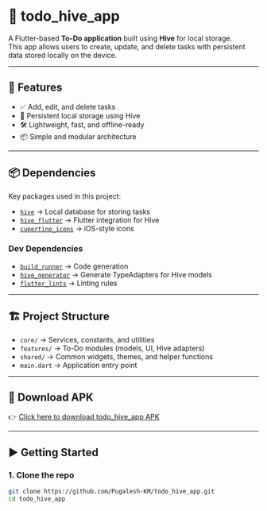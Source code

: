# 📝 todo_hive_app

A Flutter-based **To-Do application** built using **Hive** for local storage.  
This app allows users to create, update, and delete tasks with persistent data stored locally on the device.

---

## 🚀 Features

- ✅ Add, edit, and delete tasks
- 💾 Persistent local storage using Hive
- 🛠️ Lightweight, fast, and offline-ready
- 📦 Simple and modular architecture

---

## 📦 Dependencies

Key packages used in this project:

- [`hive`](https://pub.dev/packages/hive) → Local database for storing tasks
- [`hive_flutter`](https://pub.dev/packages/hive_flutter) → Flutter integration for Hive
- [`cupertino_icons`](https://pub.dev/packages/cupertino_icons) → iOS-style icons

### Dev Dependencies

- [`build_runner`](https://pub.dev/packages/build_runner) → Code generation
- [`hive_generator`](https://pub.dev/packages/hive_generator) → Generate TypeAdapters for Hive models
- [`flutter_lints`](https://pub.dev/packages/flutter_lints) → Linting rules

---

## 🏗️ Project Structure

- `core/` → Services, constants, and utilities
- `features/` → To-Do modules (models, UI, Hive adapters)
- `shared/` → Common widgets, themes, and helper functions
- `main.dart` → Application entry point

---

## 📱 Download APK

👉 [Click here to download todo_hive_app APK](https://github.com/Pugalesh-KM/todo_hive_app/blob/main/assets/apk/todo_hive.apk)

---

## ▶️ Getting Started

### 1. Clone the repo
```bash
git clone https://github.com/Pugalesh-KM/todo_hive_app.git
cd todo_hive_app
